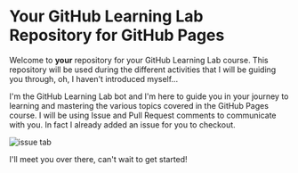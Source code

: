 # Your GitHub Learning Lab Repository for GitHub Pages

Welcome to **your** repository for your GitHub Learning Lab course. This repository will be used during the different activities that I will be guiding you through, oh, I haven't introduced myself...

I'm the GitHub Learning Lab bot and I'm here to guide you in your journey to learning and mastering the various topics covered in the GitHub Pages course. I will be using Issue and Pull Request comments to communicate with you. In fact I already added an issue for you to checkout.

![issue tab](https://lab.github.com/public/images/issue_tab.png)

I'll meet you over there, can't wait to get started!
